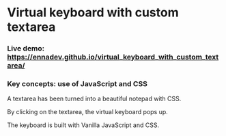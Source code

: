 # Virtual keyboard with custom textarea

### Live demo: https://ennadev.github.io/virtual_keyboard_with_custom_textarea/

### Key concepts: use of JavaScript and CSS

A textarea has been turned into a beautiful notepad with CSS.

By clicking on the textarea, the virtual keyboard pops up. 

The keyboard is built with Vanilla JavaScript and CSS.
